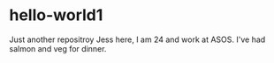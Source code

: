 # hello-world1
Just another repositroy
Jess here, I am 24 and work at ASOS.
I've had salmon and veg for dinner.

